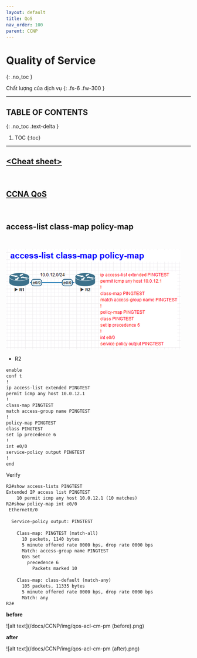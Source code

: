 ```yaml
---
layout: default
title: QoS
nav_order: 100
parent: CCNP
---
```


# Quality of Service
{: .no_toc }

Chất lượng của dịch vụ
{: .fs-6 .fw-300 }

---

## TABLE OF CONTENTS
{: .no_toc .text-delta }

1. TOC
{:toc}

---

## [\<Cheat sheet\>](/docs/CCNP/img/QOS.png)
<br>

## [CCNA QoS](/docs/CCNA/ccna-qos/)
<br>

## access-list class-map policy-map
<br>

![alt text](/docs/CCNP/img/qos-acl-cm-pm.png)

* R2
```
enable
conf t
!
ip access-list extended PINGTEST
permit icmp any host 10.0.12.1
!
class-map PINGTEST
match access-group name PINGTEST
!
policy-map PINGTEST
class PINGTEST
set ip precedence 6
!
int e0/0
service-policy output PINGTEST
!
end
```

Verify

```
R2#show access-lists PINGTEST
Extended IP access list PINGTEST
    10 permit icmp any host 10.0.12.1 (10 matches)
R2#show policy-map int e0/0
 Ethernet0/0

  Service-policy output: PINGTEST

    Class-map: PINGTEST (match-all)
      10 packets, 1140 bytes
      5 minute offered rate 0000 bps, drop rate 0000 bps
      Match: access-group name PINGTEST
      QoS Set
        precedence 6
          Packets marked 10

    Class-map: class-default (match-any)
      105 packets, 11335 bytes
      5 minute offered rate 0000 bps, drop rate 0000 bps
      Match: any
R2#
```

__before__

![alt text](/docs/CCNP/img/qos-acl-cm-pm (before).png)

__after__

![alt text](/docs/CCNP/img/qos-acl-cm-pm (after).png)



